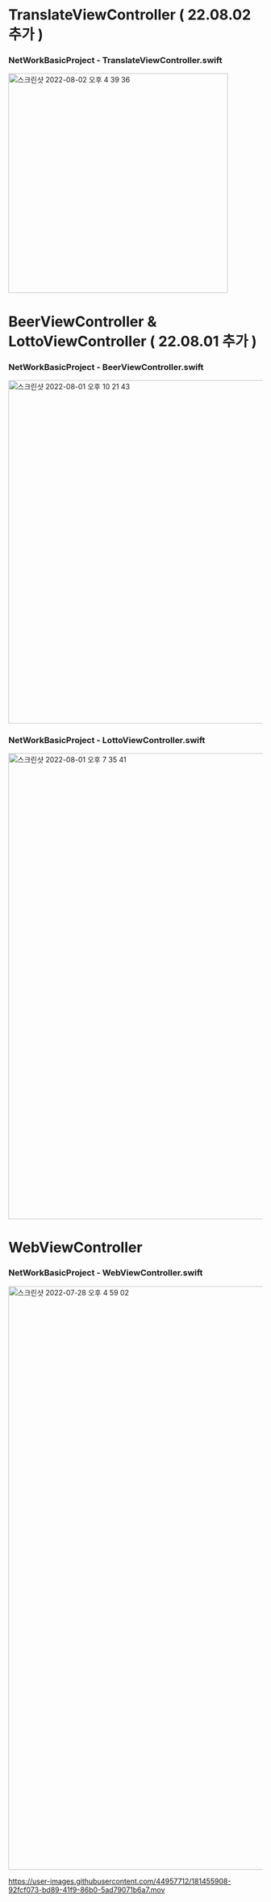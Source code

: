 # TranslateViewController ( 22.08.02 추가 )

### NetWorkBasicProject - TranslateViewController.swift

<img width="435" alt="스크린샷 2022-08-02 오후 4 39 36" src="https://user-images.githubusercontent.com/44957712/182320047-3f481eed-9311-4295-b618-cd47aa5ce6e1.png">

# BeerViewController & LottoViewController ( 22.08.01 추가 )

### NetWorkBasicProject - BeerViewController.swift

<img width="680" alt="스크린샷 2022-08-01 오후 10 21 43" src="https://user-images.githubusercontent.com/44957712/182157705-0d2eeadf-418f-4156-bbc5-d8af1532be74.png">

### NetWorkBasicProject - LottoViewController.swift

<img width="923" alt="스크린샷 2022-08-01 오후 7 35 41" src="https://user-images.githubusercontent.com/44957712/182130428-f8932a5a-c30a-439d-8714-d470ace089f0.png">


# WebViewController


### NetWorkBasicProject - WebViewController.swift


<img width="1156" alt="스크린샷 2022-07-28 오후 4 59 02" src="https://user-images.githubusercontent.com/44957712/181453631-4bedb395-cd0a-4b18-8d88-0ee02aa10572.png">

https://user-images.githubusercontent.com/44957712/181455908-92fcf073-bd89-41f9-86b0-5ad79071b6a7.mov

